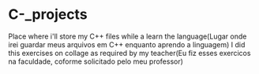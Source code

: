 # C-_projects
Place where i'll store my C++ files while a learn the language(Lugar onde irei guardar meus arquivos em C++ enquanto aprendo a linguagem)
I did this exercises on collage as required by my teacher(Eu fiz esses exercicos na faculdade, coforme solicitado pelo meu professor)
